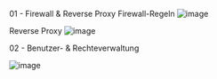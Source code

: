 01 - Firewall & Reverse Proxy
Firewall-Regeln
![image](https://github.com/norawrld/M300-Services/assets/87812697/4eae6530-8e35-4096-a782-304206c8e9f3)

Reverse Proxy
![image](https://github.com/norawrld/M300-Services/assets/87812697/e56cb7c6-37c1-4d42-ae72-d78c42436f6f)

02 - Benutzer- & Rechteverwaltung

![image](https://github.com/norawrld/M300-Services/assets/87812697/6cdc3bf2-e563-453d-b6b9-808fe2dd0a2c)

